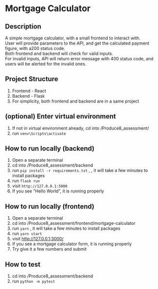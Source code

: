 # Mortgage Calculator

## Description

A simple mortgage calculator, with a small frontend to interact with.\
User will provide parameters to the API, and get the calculated payment figure, with a200 status code.\
Both frontend and backend will check for valid inputs. \
For invalid inputs, API will return error message with 400 status code, and users will be alerted for the invalid ones.

## Project Structure
1. Frontend - React
2. Backend - Flask
3. For simplicity, both frontend and backend are in a same project

## (optional) Enter virtual environment
1. If not in virtual environment already, cd into /Produce8_assessment/
2. run `venv\Scripts\activate`

## How to run locally (backend)
1. Open a separate terminal
2. cd into /Produce8_assessment/backend
3. run `pip install -r requirements.txt` , , it will take a few minutes to install packages
4. run `flask run`
5. visit `http://127.0.0.1:5000`
6. If you see "Hello World", it is running properly

## How to run locally (frontend)
1. Open a separate terminal
2. cd into /Produce8_assessment/frontend/mortgage-calculator
3. run `yarn` , it will take a few minutes to install packages
4. run `yarn start`
5. visit http://127.0.0.1:3000/
6. If you see a mortgage calculator form, it is running properly
7. Try give it a few numbers and submit

## How to test
1. cd into /Produce8_assessment/backend
2. run `python -m pytest`
